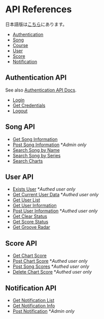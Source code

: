 # API References

日本語版は[こちら](./README-ja.md)にあります。

- [Authentication](#authentication-api)
- [Song](#song-api)
- [Course](#course-api)
- [User](#user-api)
- [Score](#score-api)
- [Notification](#notification-api)

## Authentication API

See also [Authentication API Docs](./authentication.md).

- [Login](./authentication.md#login)
- [Get Credentials](./authentication.md#get-credentials)
- [Logout](./authentication.md#logout)

## Song API

- [Get Song Information](../../api/songs__id/README.md)
- [Post Song Information](../../api/songs--post/README.md) **Admin only*
- [Search Song by Name](../../api/songs__name__id/README.md)
- [Search Song by Series](../../api/songs__series__id/README.md)
- [Search Charts](../../api/charts__style__level/README.md)

## User API

- [Exists User](../../api/users__exists__id/README.md) **Authed user only*
- [Get Current User Data](../../api/user--get/README.md) **Authed user only*
- [Get User List](../../api/users/README.md)
- [Get User Information](../../api/users__id/README.md)
- [Post User Information](../../api/user--post/README.md) **Authed user only*
- [Get Clear Status](../../api/users__id__clear/README.md)
- [Get Score Status](../../api/users__id__score/README.md)
- [Get Groove Radar](../../api/users__id__radar__style/README.md)

## Score API

- [Get Chart Score](../../api/scores__id__style__difficulty--get/README.md)
- [Post Chart Score](../../api/scores__id__style__difficulty--post/README.md) **Authed user only*
- [Post Song Scores](../../api/scores__id--post/README.md) **Authed user only*
- [Delete Chart Score](../../api/scores__id__style__difficulty--delete/README.md) **Authed user only*

## Notification API

- [Get Notification List](../../api/notification/README.md)
- [Get Notification Info](../../api/notification__id/README.md)
- [Post Notification](../../api/notification--post/README.md) **Admin only*
